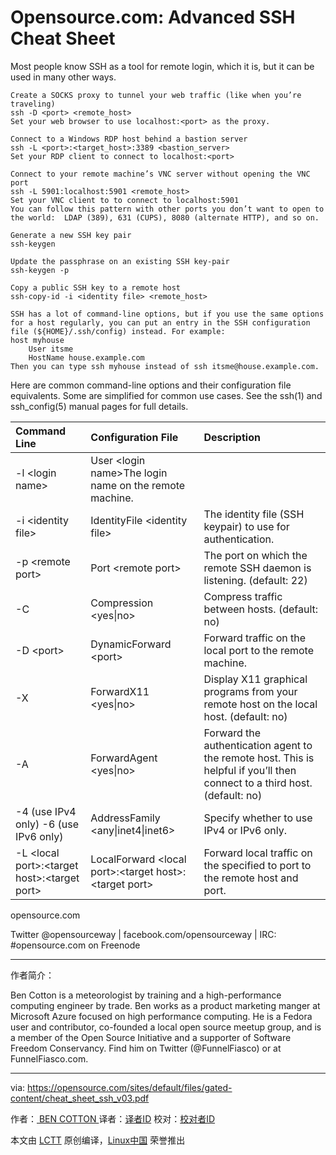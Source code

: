 Opensource.com: Advanced SSH Cheat Sheet
===========================

Most people know SSH as a tool for remote login, which it is, but it can be used in many other ways. 

```
Create a SOCKS proxy to tunnel your web traffic (like when you’re traveling) 
ssh -D <port> <remote_host> 
Set your web browser to use localhost:<port> as the proxy. 

Connect to a Windows RDP host behind a bastion server 
ssh -L <port>:<target_host>:3389 <bastion_server> 
Set your RDP client to connect to localhost:<port> 

Connect to your remote machine’s VNC server without opening the VNC port 
ssh -L 5901:localhost:5901 <remote_host> 
Set your VNC client to to connect to localhost:5901 
You can follow this pattern with other ports you don’t want to open to the world:  LDAP (389), 631 (CUPS), 8080 (alternate HTTP), and so on. 

Generate a new SSH key pair 
ssh-keygen 

Update the passphrase on an existing SSH key-pair 
ssh-keygen -p 

Copy a public SSH key to a remote host 
ssh-copy-id -i <identity file> <remote_host> 

SSH has a lot of command-line options, but if you use the same options for a host regularly, you can put an entry in the SSH configuration file (${HOME}/.ssh/config) instead. For example: 
host myhouse 
    User itsme 
    HostName house.example.com 
Then you can type ssh myhouse instead of ssh itsme@house.example.com. 
```

Here are common command-line options and their configuration file equivalents. Some are simplified for common use cases. See the ssh(1) and ssh_config(5) manual pages for full details.


|Command Line| Configuration File|Description
|:--|:--|:--|
|-l \<login name\>| User \<login name\>The login name on the remote machine. 
|-i \<identity file\> |IdentityFile \<identity file\> |The identity file (SSH keypair) to use for authentication. |
|-p \<remote port\>| Port \<remote port\>|The port on which the remote SSH daemon is listening. (default: 22) |
|-C|Compression \<yes\|no\>|Compress traffic between hosts. (default: no) |
|-D \<port\>|DynamicForward \<port\>|Forward traffic on the local port to the remote machine. |
|-X|ForwardX11 \<yes\|no\>|Display X11 graphical programs from your remote host on the local host. (default: no) |
|-A|ForwardAgent \<yes\|no\>|Forward the authentication agent to the remote host. This is helpful if you’ll then connect to a third host. (default: no) |
|-4  (use IPv4 only)  -6  (use IPv6 only)|AddressFamily \<any\|inet4\|inet6\> |Specify whether to use IPv4 or IPv6 only. |
|-L  \<local port\>:\<target host\>:\<target port\> |LocalForward \<local port\>:\<target host\>:\<target port\> |Forward local traffic on the specified to port to the remote host and port. |

opensource.com

Twitter @opensourceway  |  facebook.com/opensourceway  |  IRC: #opensource.com on Freenode



--------------------------------------------------------------------------------

作者简介：

Ben Cotton is a meteorologist by training and a high-performance computing engineer by trade. Ben works as a product marketing manger at Microsoft Azure focused on high performance computing. He is a Fedora user and contributor, co-founded a local open source meetup group, and is a member of the Open Source Initiative and a supporter of Software Freedom Conservancy. Find him on Twitter (@FunnelFiasco) or at FunnelFiasco.com.

-------------

via: https://opensource.com/sites/default/files/gated-content/cheat_sheet_ssh_v03.pdf

作者：[ BEN COTTON ][a]
译者：[译者ID](https://github.com/译者ID)
校对：[校对者ID](https://github.com/校对者ID)

本文由 [LCTT](https://github.com/LCTT/TranslateProject) 原创编译，[Linux中国](https://linux.cn/) 荣誉推出

[a]:https://opensource.com/users/bcotton
[1]:https://web.kamihq.com/web/upgrade.html
